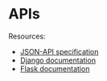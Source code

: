 # APIs

Resources:
* [JSON-API specification](https://jsonapi.org/)
* [Django documentation](https://www.djangoproject.com/)
* [Flask documentation](http://flask.pocoo.org/)